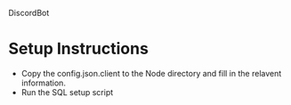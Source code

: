 DiscordBot

# Setup Instructions 
* Copy the config.json.client to the Node directory and fill in the relavent information. 
* Run the SQL setup script